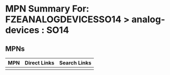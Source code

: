 



# MPN Summary For: FZEANALOGDEVICESSO14 > analog-devices : SO14

## MPNs
  

|MPN|Direct Links|Search Links|
| :--- | :--- | :--- |
||||
